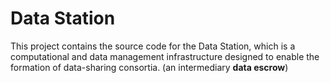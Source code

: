 # Data Station

This project contains the source code for the Data Station, which is a computational and data management infrastructure 
designed to enable the formation of data-sharing consortia. (an intermediary **data escrow**)